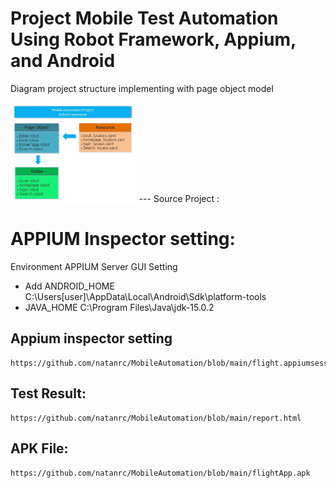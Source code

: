 # Project Mobile Test Automation Using Robot Framework, Appium, and Android
Diagram project structure implementing with page object model

<img src="https://github.com/natanrc/MobileAutomation/blob/main/StructureRobot_framework.JPG" width="40%">
---          
Source Project :

# APPIUM Inspector setting:

  Environment APPIUM Server GUI Setting
  - Add ANDROID_HOME C:\Users\[user]\AppData\Local\Android\Sdk\platform-tools
  - JAVA_HOME C:\Program Files\Java\jdk-15.0.2
  
   Appium inspector setting
   ---
    https://github.com/natanrc/MobileAutomation/blob/main/flight.appiumsession
    
   Test Result:
   ---
    https://github.com/natanrc/MobileAutomation/blob/main/report.html
  
   APK File: 
   ---
    https://github.com/natanrc/MobileAutomation/blob/main/flightApp.apk
  

